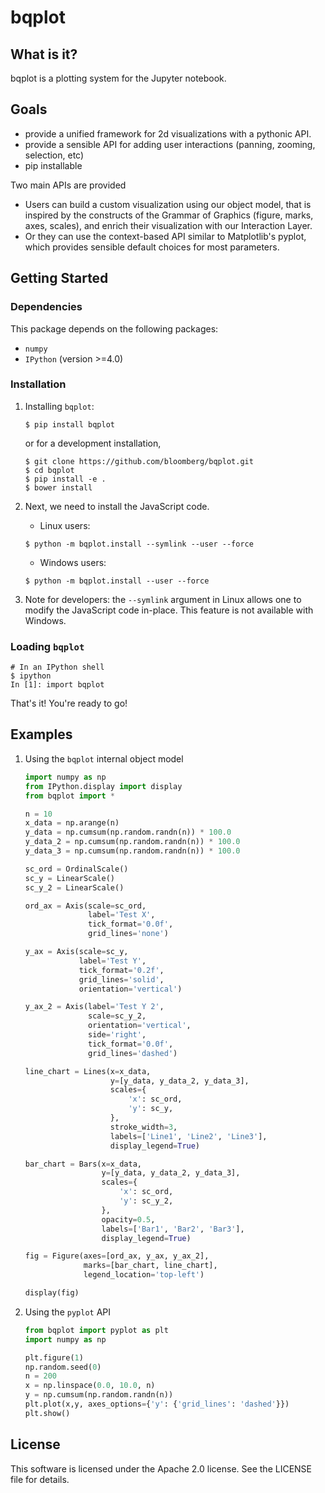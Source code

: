 bqplot
======

What is it?
-----------

bqplot is a plotting system for the Jupyter notebook.

Goals
-----

-   provide a unified framework for 2d visualizations with a pythonic API.
-   provide a sensible API for adding user interactions (panning, zooming, selection, etc)
-   pip installable

Two main APIs are provided

- Users can build a custom visualization using our object model, that is inspired by
  the constructs of the Grammar of Graphics (figure, marks, axes, scales), and enrich their
  visualization with our Interaction Layer.
- Or they can use the context-based API similar to Matplotlib's pyplot, which provides
  sensible default choices for most parameters.

Getting Started
---------------

### Dependencies

This package depends on the following packages:

-   `numpy`
-   `IPython` (version >=4.0)

### Installation

1. Installing `bqplot`:

    ```
    $ pip install bqplot
    ```

    or for a development installation,

    ```
    $ git clone https://github.com/bloomberg/bqplot.git
    $ cd bqplot
    $ pip install -e .
    $ bower install
    ```

2. Next, we need to install the JavaScript code.

    - Linux users:

    ```
    $ python -m bqplot.install --symlink --user --force
    ```

    - Windows users:

    ```
    $ python -m bqplot.install --user --force
    ```

3. Note for developers: the `--symlink` argument in Linux allows one to
   modify the JavaScript code in-place. This feature is not available with Windows.


### Loading `bqplot`
    # In an IPython shell
    $ ipython
    In [1]: import bqplot

That's it! You're ready to go!

Examples
--------

1. Using the `bqplot` internal object model


    ```python
    import numpy as np
    from IPython.display import display
    from bqplot import *

    n = 10
    x_data = np.arange(n)
    y_data = np.cumsum(np.random.randn(n)) * 100.0
    y_data_2 = np.cumsum(np.random.randn(n)) * 100.0
    y_data_3 = np.cumsum(np.random.randn(n)) * 100.0

    sc_ord = OrdinalScale()
    sc_y = LinearScale()
    sc_y_2 = LinearScale()

    ord_ax = Axis(scale=sc_ord,
                  label='Test X',
                  tick_format='0.0f',
                  grid_lines='none')

    y_ax = Axis(scale=sc_y,
                label='Test Y',
                tick_format='0.2f',
                grid_lines='solid',
                orientation='vertical')

    y_ax_2 = Axis(label='Test Y 2',
                  scale=sc_y_2,
                  orientation='vertical',
                  side='right',
                  tick_format='0.0f',
                  grid_lines='dashed')

    line_chart = Lines(x=x_data,
                       y=[y_data, y_data_2, y_data_3],
                       scales={
                           'x': sc_ord,
                           'y': sc_y,
                       },
                       stroke_width=3,
                       labels=['Line1', 'Line2', 'Line3'],
                       display_legend=True)

    bar_chart = Bars(x=x_data,
                     y=[y_data, y_data_2, y_data_3],
                     scales={
                         'x': sc_ord,
                         'y': sc_y_2,
                     },
                     opacity=0.5,
                     labels=['Bar1', 'Bar2', 'Bar3'],
                     display_legend=True)

    fig = Figure(axes=[ord_ax, y_ax, y_ax_2],
                 marks=[bar_chart, line_chart],
                 legend_location='top-left')

    display(fig)
    ```

2. Using the `pyplot` API

    ```python
    from bqplot import pyplot as plt
    import numpy as np

    plt.figure(1)
    np.random.seed(0)
    n = 200
    x = np.linspace(0.0, 10.0, n)
    y = np.cumsum(np.random.randn(n))
    plt.plot(x,y, axes_options={'y': {'grid_lines': 'dashed'}})
    plt.show()
    ```

License
-------

This software is licensed under the Apache 2.0 license. See the LICENSE file
for details.

